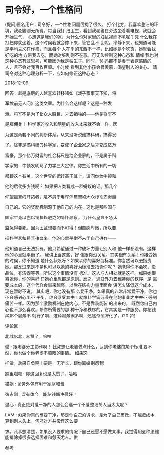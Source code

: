 # 司令好，一个性格问

(提问)匿名用户 : 司令好，一个性格问题困扰了很久。 打个比方，我喜欢整洁的环境，我老婆则无所谓。每当我打 扫卫生，看到我老婆在旁边坐着看电视，我就会开始生气， 心想这是我们的家，为什么你对家里的脏乱视而不见呢？凭 什么我在打扫你就坐着。这个时候我就会停下来，管它乱不 乱呢。冷静下来，也知道可能是平均主义在作祟，而且每个 人在乎的东西不一样，比如她是个吃货，她就会找好吃的地 方带我去吃，而她对脏乱则不在意。可无法控制这种心态和 情绪 我也对这种心态有过思考，可能因为我是独生子。同时，爸 妈都不是善于表露感情的人，且不会对我百依百顺。小时候 看到其他小孩会很羡慕，渴望别人的关心。 请司令对这种心理分析一下，应如何修正这种心态？

2018-12-09

回答：越是底层的人越喜欢转移诸如《戏子家事天下知，将

军坟前无人问》这类文章。为什么会这样呢？这是一种发

泄。将军不是为了让众人瞩目，才去牺牲的——他是将军不

是雇佣兵！ 科学家的收入和明星的收入本来就不会一样。因

为这是两套不同的判断体系。从来没听说谁搞科研，搞得发

了。除非是搞科研的科学家，变成了企业家之后才变成亿万

富豪。那个亿万财富的社会标尺是给企业家的，不是属于科

学家的！牛顿发明现了力学三大定律。你生活中所有的一切

都跟这个有关。这个世界的运转基于其上。请问你给牛顿和

他的后代多少钱啊？ 如果把人类看成一群蚂蚁的话。那几个

仰望星空的开拓者。是不屑于用浑浑噩噩的大众标准去衡量

自己的。它的奖励机制源于他自己的内在。这也是那些国与

国家生死以岂以祸福趋避之的情怀源泉。 为什么皇帝不急太

监急得要死。因为太监想要而不可得！但自感卑微，所以要

把科学家和将军抬出来。他的心里平衡不来于自己拥有——

他知道自己无法拥有。他只希望通过一种破坏力量让别人和 他一样都没有。这样他的心里就平衡了。 我讲上面这些，好 像跟你没关系。其实很有关系！你接受她的时候，你不知道 她什么状况呀？如果以你的喜好为标准。你当然可以去指责 她。那反过来是不是也可以以她的喜好为标准去指责你呢？ 她觉得你不会吃，没品位，有洁癖等等。所以这个事情没有 标准。这人与人相处就是这样。如果她很紧张你，你的喜好 在她心里就都是原则。反之，通过外力去维持你的秩序，是 需要成本的，这个代价会越来越高。以后在结构力量里面会 讲怎么降低这个成本，现在暂时不说。 其实吧，你也没有那 么爱干净。如果真的非常非常爱干净，你也不会感到心里不 平衡，你会享受其中！就像科学家沉浸在他的事业之中并不 感到痛苦一样。因为那个激励机制在他内心，不是靠装能装 的出来的。 既然你自己内心也不那么喜欢。那你所需要的那 种干净和秩序的，它其实是一种服务。你花钱买那个服务不 就行了呗。这种服务很多啊，还逐渐品牌化了。(20 赞)

评论区：

北城以北 : 太赞了，哈哈

罄 : 跟老婆分工协作啊！ 比如想让老婆做点什么，达到你老婆的某个标准!要不然，你也做个你老婆不顺眼的事情。 如果这

样做，后果自负啊！要是一无所长，跟你离婚别怨我!

霹里啪啦 : 你这回复也是太赞了，哈哈

猫姐 : 家务外包有利于家庭和谐

张志刚 : 深有体会！能花钱解决最好！

温心 : 真正绝对爱干净的人怎么会选一个不爱整洁的人当太太呢？

LXM : 如果你真的想要干净，那是你自己的诉求，是为了自己而做，不能把成本算到别人头上，何况对方并没有这么要

求。凡事想清楚，如果没人要求的情况下自己还愿不愿做某事，我觉得用这种思维能排除掉很多选择困难和怨天尤人。供

参考